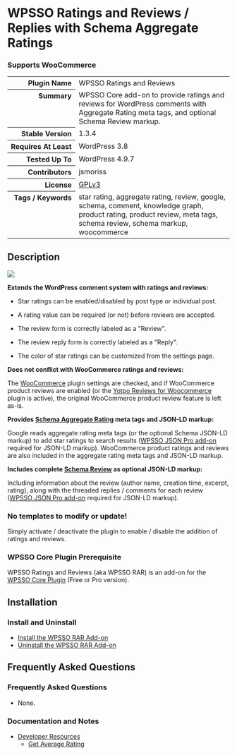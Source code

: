 <h1>WPSSO Ratings and Reviews / Replies with Schema Aggregate Ratings</h1><h3>Supports WooCommerce</h3>

<table>
<tr><th align="right" valign="top" nowrap>Plugin Name</th><td>WPSSO Ratings and Reviews</td></tr>
<tr><th align="right" valign="top" nowrap>Summary</th><td>WPSSO Core add-on to provide ratings and reviews for WordPress comments with Aggregate Rating meta tags, and optional Schema Review markup.</td></tr>
<tr><th align="right" valign="top" nowrap>Stable Version</th><td>1.3.4</td></tr>
<tr><th align="right" valign="top" nowrap>Requires At Least</th><td>WordPress 3.8</td></tr>
<tr><th align="right" valign="top" nowrap>Tested Up To</th><td>WordPress 4.9.7</td></tr>
<tr><th align="right" valign="top" nowrap>Contributors</th><td>jsmoriss</td></tr>
<tr><th align="right" valign="top" nowrap>License</th><td><a href="https://www.gnu.org/licenses/gpl.txt">GPLv3</a></td></tr>
<tr><th align="right" valign="top" nowrap>Tags / Keywords</th><td>star rating, aggregate rating, review, google, schema, comment, knowledge graph, product rating, product review, meta tags, schema review, schema markup, woocommerce</td></tr>
</table>

<h2>Description</h2>

<p style="margin:0;"><img class="readme-icon" src="https://surniaulula.github.io/wpsso-ratings-and-reviews/assets/icon-256x256.png"></p>

<p><strong>Extends the WordPress comment system with ratings and reviews:</strong></p>

<ul>
<li><p>Star ratings can be enabled/disabled by post type or individual post.</p></li>
<li><p>A rating value can be required (or not) before reviews are accepted.</p></li>
<li><p>The review form is correctly labeled as a "Review".</p></li>
<li><p>The review reply form is correctly labeled as a "Reply".</p></li>
<li><p>The color of star ratings can be customized from the settings page.</p></li>
</ul>

<p><strong>Does not conflict with WooCommerce ratings and reviews:</strong></p>

<p>The <a href="https://wordpress.org/plugins/woocommerce/">WooCommerce</a> plugin settings are checked, and if WooCommerce product reviews are enabled (or the <a href="https://wordpress.org/plugins/yotpo-social-reviews-for-woocommerce/">Yotpo Reviews for Woocommerce</a> plugin is active), the original WooCommerce product review feature is left as-is.</p>

<p><strong>Provides <a href="https://schema.org/aggregateRating">Schema Aggregate Rating</a> meta tags and JSON-LD markup:</strong></p>

<p>Google reads aggregate rating meta tags (or the optional Schema JSON-LD markup) to add star ratings to search results (<a href="https://wpsso.com/extend/plugins/wpsso-schema-json-ld/">WPSSO JSON Pro add-on</a> required for JSON-LD markup). WooCommerce product ratings and reviews are also included in the aggregate rating meta tags and JSON-LD markup.</p>

<p><strong>Includes complete <a href="https://schema.org/Review">Schema Review</a> as optional JSON-LD markup:</strong></p>

<p>Including information about the review (author name, creation time, excerpt, rating), along with the threaded replies / comments for each review (<a href="https://wpsso.com/extend/plugins/wpsso-schema-json-ld/">WPSSO JSON Pro add-on</a> required for JSON-LD markup).</p>

<h3>No templates to modify or update!</h3>

<p>Simply activate / deactivate the plugin to enable / disable the addition of ratings and reviews.</p>

<h3>WPSSO Core Plugin Prerequisite</h3>

<p>WPSSO Ratings and Reviews (aka WPSSO RAR) is an add-on for the <a href="https://wordpress.org/plugins/wpsso/">WPSSO Core Plugin</a> (Free or Pro version).</p>


<h2>Installation</h2>

<h3 class="top">Install and Uninstall</h3>

<ul>
<li><a href="https://wpsso.com/docs/plugins/wpsso-ratings-and-reviews/installation/install-the-plugin/">Install the WPSSO RAR Add-on</a></li>
<li><a href="https://wpsso.com/docs/plugins/wpsso-ratings-and-reviews/installation/uninstall-the-plugin/">Uninstall the WPSSO RAR Add-on</a></li>
</ul>


<h2>Frequently Asked Questions</h2>

<h3 class="top">Frequently Asked Questions</h3>

<ul>
<li>None.</li>
</ul>

<h3>Documentation and Notes</h3>

<ul>
<li><a href="https://wpsso.com/docs/plugins/wpsso-ratings-and-reviews/notes/developer/">Developer Resources</a>

<ul>
<li><a href="https://wpsso.com/docs/plugins/wpsso-ratings-and-reviews/notes/developer/get-average-rating/">Get Average Rating</a></li>
</ul></li>
</ul>


